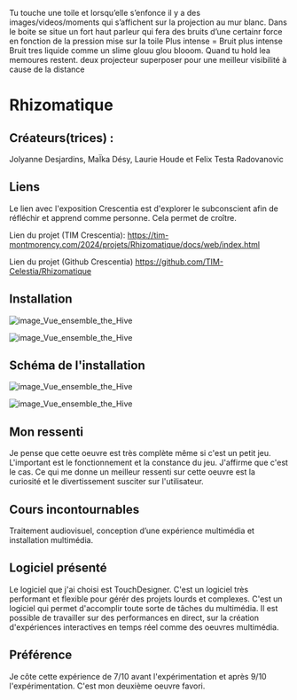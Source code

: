 Tu touche une toile et lorsqu’elle s’enfonce il y a des images/videos/moments qui s’affichent sur la projection au mur blanc. Dans le boite se situe un fort haut parleur qui fera des bruits d’une certainr force en fonction de la pression mise sur la toile
Plus intense = Bruit plus intense
Bruit tres liquide comme un slime glouu glou  blooom. Quand tu hold lea memoures restent.
deux projecteur superposer pour une meilleur visibilité à cause de la distance


# Rhizomatique

## Créateurs(trices) :
Jolyanne Desjardins, MaÏka Désy, Laurie Houde et Felix Testa Radovanovic


## Liens
Le lien avec l'exposition Crescentia est d'explorer le subconscient afin de réfléchir et apprend comme personne. Cela permet de croître.

Lien du projet (TIM Crescentia):
https://tim-montmorency.com/2024/projets/Rhizomatique/docs/web/index.html

Lien du projet (Github Crescentia)
https://github.com/TIM-Celestia/Rhizomatique


## Installation 

![image_Vue_ensemble_the_Hive](Medias/Vue_ensemble_the_Hive.JPG)

![image_Vue_ensemble_the_Hive](Medias/Vue_ensemble_the_Hive.JPG)


## Schéma de l'installation

![image_Vue_ensemble_the_Hive](Medias/Vue_ensemble_the_Hive.JPG)

![image_Vue_ensemble_the_Hive](Medias/Vue_ensemble_the_Hive.JPG)


## Mon ressenti
Je pense que cette oeuvre est très complète même si c'est un petit jeu. L'important est le fonctionnement et la constance du jeu. J'affirme que c'est le cas. Ce qui me donne un meilleur ressenti sur cette oeuvre est la curiosité et le divertissement susciter sur l'utilisateur.


## Cours incontournables
Traitement audiovisuel, conception d’une expérience multimédia et installation multimédia.


## Logiciel présenté
Le logiciel que j'ai choisi est TouchDesigner. C'est un logiciel très performant et flexible pour gérér des projets lourds et complexes. C'est un logiciel qui permet d'accomplir toute sorte de tâches du multimédia. Il est possible de travailler sur des performances en direct, sur la création d'expériences interactives en temps réel comme des oeuvres multimédia. 


## Préférence
Je côte cette expérience de 7/10 avant l'expérimentation et après 9/10 l'expérimentation. C'est mon deuxième oeuvre favori.


